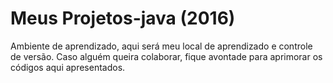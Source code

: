 # Meus Projetos-java (2016)
Ambiente de aprendizado, aqui será meu local de aprendizado e controle de versão. Caso alguém queira colaborar, fique avontade para aprimorar os códigos aqui apresentados.
